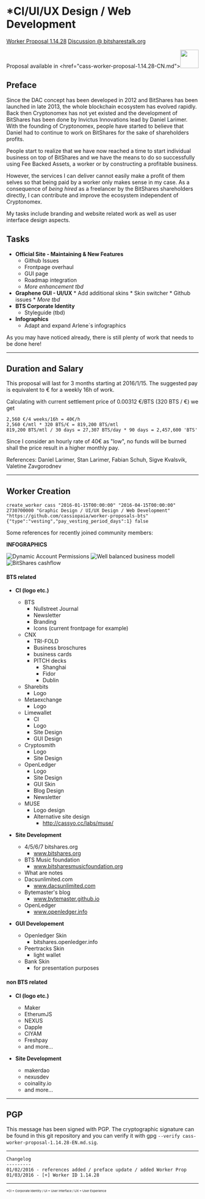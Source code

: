 *CI/UI/UX Design / Web Development
==================================================
<a href="http://cryptofresh.com/workers" target="_blank" >Worker Proposal 1.14.28</a>
<a href="https://bitsharestalk.org/index.php/topic,20856.msg269530.html#msg269530" target="_blank" >Discussion @ bitsharestalk.org</a>


Proposal available in <href="cass-worker-proposal-1.14.28-CN.md"><img src="https://cdn.rawgit.com/cassiopaia/worker-proposals-bts/master/assets/images/cn.svg" width="48" /></a>


Preface
-------

Since the DAC concept has been developed in 2012 and BitShares has been launched in late 2013, the whole blockchain ecosystem has evolved rapidly. Back then Cryptonomex has not yet existed and the development of BitShares has been done by Invictus Innovations lead by Daniel Larimer. With the founding of Cryptonomex, people have started to believe that Daniel had to continue to work on BitShares for the sake of shareholders profits.

People start to realize that we have now reached a time to start individual business on top of BitShares and we have the means to do so successfully using Fee Backed Assets, a worker or by constructing a profitable business.

However, the services I can deliver cannot easily make a profit of them selves so that being paid by a worker only makes sense in my case. As a consequence of *being hired* as a freelancer by the BitShares shareholders directly, I can contribute and improve the ecosystem independent of Cryptonomex.

My tasks include branding and website related work as well as user interface design aspects.


Tasks
-----


* **Official Site - Maintaining & New Features**
    * Github Issues
    * Frontpage overhaul
    * GUI page
    * Roadmap integration
    * *More enhancement tbd*
* **Graphene GUI - UI/UX**
      * Add additional skins
      * Skin switcher
      * Github issues
      * *More tbd*
* **BTS Corporate Identity**
    * Styleguide (tbd)
* **Infographics**
    * Adapt and expand Arlene`s infographics      

As you may have noticed already, there is still plenty of work that needs to be
done here!

---

Duration and Salary
-------------------

This proposal will last for 3 months starting at 2016/1/15.
The suggested pay is equivalent to € for a weekly 16h of work.

Calculating with current settlement price of 0.00312 €/BTS (320 BTS / €) we get

    2,560 €/4 weeks/16h = 40€/h
    2,560 €/mtl * 320 BTS/€ = 819,200 BTS/mtl
    819,200 BTS/mtl / 30 days = 27,307 BTS/day * 90 days = 2,457,600 'BTS'

Since I consider an hourly rate of 40€ as "low", no funds will be burned shall the price result in a higher monthly pay.

References: Daniel Larimer, Stan Larimer, Fabian Schuh, Sigve Kvalsvik, Valetine Zavgorodnev

---


Worker Creation
---------------

    create_worker cass "2016-01-15T00:00:00" "2016-04-15T00:00:00" 2730700000 "Graphic Design / UI/UX Design / Web Development" "https://github.com/cassiopaia/worker-proposals-bts" {"type":"vesting","pay_vesting_period_days":1} false

Some references for recently joined community members:

**INFOGRAPHICS**

![Dynamic Account Permissions](https://bitshares.org/images/dynamic-accounts.png)
![Well balanced business modell](https://bitshares.org/images/wellbalanced.svg)
![BitShares cashflow](https://bitshares.org/images/cashflow.png)


#### BTS related

* **CI (logo etc.)**
   * BTS
      * Nullstreet Journal
      * Newsletter
      * Branding
      * Icons (current frontpage for example)
   * CNX
      * TRI-FOLD
      * Business broschures
      * business cards
      * PITCH decks
         *  Shanghai
         *  Fidor
         *  Dublin
   * Sharebits
      * Logo
   * Metaexchange
      * Logo
   * Limewallet
      * CI
      * Logo
      * Site Design
      * GUI Design
   * Cryptosmith
      *  Logo
      *  Site Design
   * OpenLedger
      * Logo
      * Site Design
      * GUI Skin
      * Blog Design
      * Newsletter
   * MUSE
      * Logo design
      * Alternative site design
         * http://cassyo.cc/labs/muse/   

* **Site Development**
   * 4/5/6/7 bitshares.org
      *  www.bitshares.org
   * BTS Music foundation
      *   www.bitsharesmusicfoundation.org
   * What are notes
   * Dacsunlimited.com
      * www.dacsunlimited.com
   * Bytemaster's blog
      * www.bytemaster.github.io
   * OpenLedger
      * www.openledger.info


* **GUI Developement**
   * Openledger Skin
      * bitshares.openledger.info
   * Peertracks Skin
      * light wallet
   * Bank Skin
      * for presentation purposes

#### non BTS related

* **CI (logo etc.)**
   * Maker
   * EtherumJS
   * NEXUS
   * Dapple
   * CIYAM
   * Freshpay
   * and more…

* **Site Development**
   * makerdao
   * nexusdev
   * coinality.io
   * and more…



---------

PGP
---------
This message has been signed with PGP. The cryptographic signature can be found in this git repository and you can verify it with gpg `--verify cass-worker-proposal-1.14.28-EN.md.sig`.

---------
```
Changelog
---------
01/02/2016 - references added / preface update / added Worker Prop
01/03/2016 - [+] Worker ID 1.14.28
```
---------
<div style="font-size: 8px">*CI = Corporate Identity / UI = User Interface / UX = User Experience</div>
